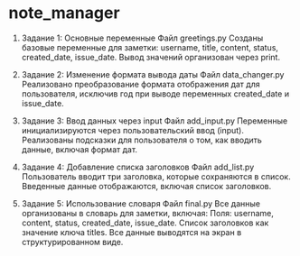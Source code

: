 # note_manager
1. Задание 1: Основные переменные
Файл greetings.py
Созданы базовые переменные для заметки: username, title, content, status, created_date, 
issue_date.
Вывод значений организован через print.

2. Задание 2: Изменение формата вывода даты
Файл data_changer.py
Реализовано преобразование формата отображения дат для пользователя, 
исключив год при выводе переменных created_date и issue_date.


3. Задание 3: Ввод данных через input
Файл add_input.py
Переменные инициализируются через пользовательский ввод (input).
Реализованы подсказки для пользователя о том, как вводить данные, включая формат дат.

4. Задание 4: Добавление списка заголовков
Файл add_list.py
Пользователь вводит три заголовка, которые сохраняются в список.
Введенные данные отображаются, включая список заголовков.

5. Задание 5: Использование словаря
Файл final.py
Все данные организованы в словарь для заметки, включая:
Поля: username, content, status, created_date, issue_date.
Список заголовков как значение ключа titles.
Все данные выводятся на экран в структурированном виде.







